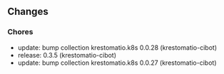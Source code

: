 ## Changes

### Chores

* update: bump collection krestomatio.k8s 0.0.28 (krestomatio-cibot)
* release: 0.3.5 (krestomatio-cibot)
* update: bump collection krestomatio.k8s 0.0.27 (krestomatio-cibot)
